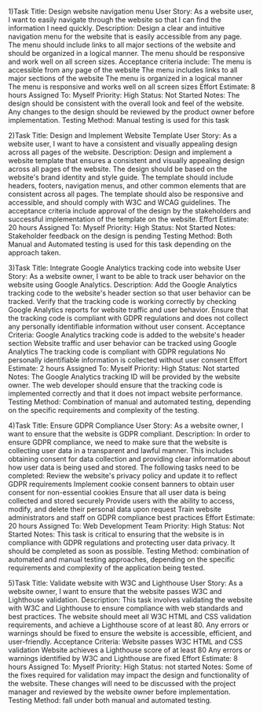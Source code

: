 
1)Task Title: Design website navigation menu
User Story: As a website user, I want to easily navigate through the website so that I can find the information I need quickly.
Description: Design a clear and intuitive navigation menu for the website that is easily accessible from any page. The menu should include links to all major sections of the website and should be organized in a logical manner. The menu should be responsive and work well on all screen sizes. Acceptance criteria include:
The menu is accessible from any page of the website
The menu includes links to all major sections of the website
The menu is organized in a logical manner
The menu is responsive and works well on all screen sizes
Effort Estimate: 8 hours
Assigned To: Myself
Priority: High
Status: Not Started
Notes: The design should be consistent with the overall look and feel of the website. Any changes to the design should be reviewed by the product owner before implementation.
Testing Method: Manual testing is used for this task

2)Task Title: Design and Implement Website Template
User Story: As a website user, I want to have a consistent and visually appealing design across all pages of the website.
Description: Design and implement a website template that ensures a consistent and visually appealing design across all pages of the website. The design should be based on the website's brand identity and style guide. The template should include headers, footers, navigation menus, and other common elements that are consistent across all pages. The template should also be responsive and accessible, and should comply with W3C and WCAG guidelines. The acceptance criteria include approval of the design by the stakeholders and successful implementation of the template on the website.
Effort Estimate: 20 hours
Assigned To: Myself
Priority: High
Status: Not Started
Notes: Stakeholder feedback on the design is pending
Testing Method: Both Manual and Automated testing is used for this task depending on the approach taken.

3)Task Title: Integrate Google Analytics tracking code into website
User Story: As a website owner, I want to be able to track user behavior on the website using Google Analytics.
Description: Add the Google Analytics tracking code to the website's header section so that user behavior can be tracked. Verify that the tracking code is working correctly by checking Google Analytics reports for website traffic and user behavior. Ensure that the tracking code is compliant with GDPR regulations and does not collect any personally identifiable information without user consent.
Acceptance Criteria:
Google Analytics tracking code is added to the website's header section
Website traffic and user behavior can be tracked using Google Analytics
The tracking code is compliant with GDPR regulations
No personally identifiable information is collected without user consent
Effort Estimate: 2 hours
Assigned To: Myself
Priority: High
Status: Not started
Notes: The Google Analytics tracking ID will be provided by the website owner. The web developer should ensure that the tracking code is implemented correctly and that it does not impact website performance.
Testing Method: Combination of manual and automated testing, depending on the specific requirements and complexity of the testing.

4)Task Title: Ensure GDPR Compliance
User Story: As a website owner, I want to ensure that the website is GDPR compliant.
Description: In order to ensure GDPR compliance, we need to make sure that the website is collecting user data in a transparent and lawful manner. This includes obtaining consent for data collection and providing clear information about how user data is being used and stored. The following tasks need to be completed:
Review the website's privacy policy and update it to reflect GDPR requirements
Implement cookie consent banners to obtain user consent for non-essential cookies
Ensure that all user data is being collected and stored securely
Provide users with the ability to access, modify, and delete their personal data upon request
Train website administrators and staff on GDPR compliance best practices
Effort Estimate: 20 hours
Assigned To: Web Development Team
Priority: High
Status: Not Started
Notes: This task is critical to ensuring that the website is in compliance with GDPR regulations and protecting user data privacy. It should be completed as soon as possible.
Testing Method: combination of automated and manual testing approaches, depending on the specific requirements and complexity of the application being tested.

5)Task Title: Validate website with W3C and Lighthouse
User Story: As a website owner, I want to ensure that the website passes W3C and Lighthouse validation.
Description: This task involves validating the website with W3C and Lighthouse to ensure compliance with web standards and best practices. The website should meet all W3C HTML and CSS validation requirements, and achieve a Lighthouse score of at least 80. Any errors or warnings should be fixed to ensure the website is accessible, efficient, and user-friendly.
Acceptance Criteria:
Website passes W3C HTML and CSS validation
Website achieves a Lighthouse score of at least 80
Any errors or warnings identified by W3C and Lighthouse are fixed
Effort Estimate: 8 hours
Assigned To: Myself
Priority: High
Status: not started
Notes: Some of the fixes  required for validation may impact the design and functionality of the website. These changes will need to be discussed with the project manager and reviewed by the website owner before implementation.
Testing Method: fall under both manual and automated testing.

